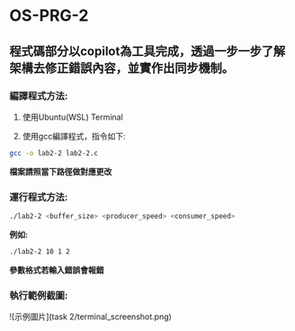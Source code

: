 # OS-PRG-2
## 程式碼部分以copilot為工具完成，透過一步一步了解架構去修正錯誤內容，並實作出同步機制。

### 編譯程式方法:

1. 使用Ubuntu(WSL) Terminal

2. 使用gcc編譯程式，指令如下:

```sh
gcc -o lab2-2 lab2-2.c
```

**檔案請照當下路徑做對應更改**

### 運行程式方法:

```sh
./lab2-2 <buffer_size> <producer_speed> <consumer_speed>
```

**例如:**

```sh
./lab2-2 10 1 2
```

**參數格式若輸入錯誤會報錯**

### 執行範例截圖:

![示例圖片](task 2/terminal_screenshot.png)